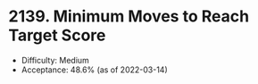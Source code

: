 # 2139. Minimum Moves to Reach Target Score
- Difficulty: Medium
- Acceptance: 48.6% (as of 2022-03-14)
